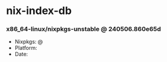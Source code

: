# nix-index-db
### x86_64-linux/nixpkgs-unstable @ 240506.860e65d
- Nixpkgs: @[](https://github.com/NixOS/nixpkgs/commit/860e65d27036476edfb85dd847d982277880b143)
- Platform: 
- Date: 
